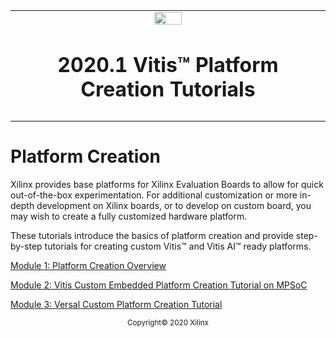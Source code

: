 <table class="sphinxhide">
 <tr>
   <td align="center"><img src="https://www.xilinx.com/content/dam/xilinx/imgs/press/media-kits/corporate/xilinx-logo.png" width="30%"/><h1>2020.1 Vitis™ Platform Creation Tutorials</h1>
   </td>
 </tr>
 <tr>
 <td>
 </td>
 </tr>
</table>

# Platform Creation

Xilinx provides base platforms for Xilinx Evaluation Boards to allow for quick out-of-the-box experimentation.
For additional customization or more in-depth development on Xilinx boards, or to develop on custom board,
you may wish to create a fully customized hardware platform.

These tutorials introduce the basics of platform creation and provide step-by-step tutorials for
creating custom Vitis&trade; and Vitis AI&trade; ready platforms.

[Module 1: Platform Creation Overview](Introduction/01-Overview/README.md)

[Module 2: Vitis Custom Embedded Platform Creation Tutorial on MPSoC](Introduction/02-Edge-AI-ZCU104/README.md)

[Module 3: Versal Custom Platform Creation Tutorial](Introduction/03_Edge_VCK190/README.md)

<p align="center"><sup>Copyright&copy; 2020 Xilinx</sup></p>
